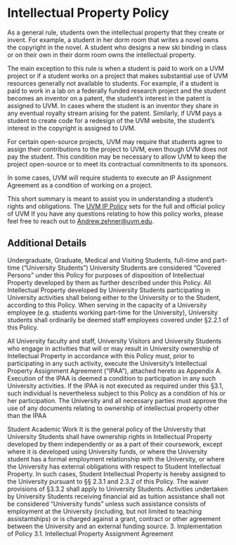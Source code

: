 # Intellectual Property Policy  

As a general rule, students own the intellectual property that they create or invent. For example, a student in her dorm room that writes a novel owns the copyright in the novel. A student who designs a new ski binding in class or on their own in their dorm room owns the intellectual property.

The main exception to this rule is when a student is paid to work on a UVM project or if a student works on a project that makes substantial use of UVM resources generally not available to students. For example, if a student is paid to work in a lab on a federally funded research project and the student becomes an inventor on a patent, the student’s interest in the patent is assigned to UVM. In cases where the student is an inventor they share in any eventual royalty stream arising for the patent. Similarly, if UVM pays a student to create code for a redesign of the UVM website, the student’s interest in the copyright is assigned to UVM.

For certain open-source projects, UVM may require that students agree to assign their contributions to the project to UVM, even though UVM does not pay the student. This condition may be necessary to allow UVM to keep the project open-source or to meet its contractual commitments to its sponsors.

In some cases, UVM will require students to execute an IP Assignment Agreement as a condition of working on a project.

This short summary is meant to assist you in understanding a student’s rights and obligations.  The [UVM IP Policy](https://www.uvm.edu/sites/default/files/UVM-Policies/policies/intellectualproperty.pdf) sets for the full and official policy of UVM   If you have any questions relating to how this policy works, please feel free to reach out to Andrew.zehner@uvm.edu. 

## Additional Details

Undergraduate, Graduate, Medical and Visiting Students, full-time and part-time (“University Students”) University Students are considered “Covered Persons” under this Policy for purposes of disposition of Intellectual Property developed by them as further described under this Policy. All Intellectual Property developed by University Students participating in University activities shall belong either to the University or to the Student, according to this Policy. When serving in the capacity of a University employee (e.g. students working part-time for the University), University students shall ordinarily be deemed staff employees covered under §2.2.1 of this Policy.  

All University faculty and staff, University Visitors and University Students who engage in activities that will or may result in University ownership of Intellectual Property in accordance with this Policy must, prior to participating in any such activity, execute the University’s Intellectual Property Assignment Agreement (“IPAA”), attached hereto as Appendix A. Execution of the IPAA is deemed a condition to participation in any such University activities. If the IPAA is not executed as required under this §3.1, such individual is nevertheless subject to this Policy as a condition of his or her participation. The University and all necessary parties must approve the use of any documents relating to ownership of intellectual property other than the IPAA 

Student Academic Work It is the general policy of the University that University Students shall have ownership rights in Intellectual Property developed by them independently or as a part of their coursework, except where it is developed using University funds, or where the University student has a formal employment relationship with the University, or where the University has external obligations with respect to Student Intellectual Property. In such cases, Student Intellectual Property is hereby assigned to the University pursuant to §§ 2.3.1 and 2.3.2 of this Policy. The waiver provisions of §3.3.2 shall apply to University Students. Activities undertaken by University Students receiving financial aid as tuition assistance shall not be considered “University funds” unless such assistance consists of employment at the University (including, but not limited to teaching assistantships) or is charged against a grant, contract or other agreement between the University and an external funding source. 3. Implementation of Policy 3.1. Intellectual Property Assignment Agreement 
